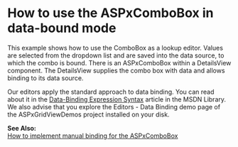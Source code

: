 # How to use the ASPxComboBox in data-bound mode


<p>This example shows how to use the ComboBox as a lookup editor. Values are selected from the dropdown list and are saved into the data source, to which the combo is bound. There is an ASPxComboBox within a DetailsView component. The DetailsView supplies the combo box with data and allows binding to its data source.</p><p>Our editors apply the standard approach to data binding. You can read about it in the <a href="http://msdn.microsoft.com/en-us/library/ms178366.aspx">Data-Binding Expression Syntax</a> article in the MSDN Library. We also advise that you explore the Editors - Data Binding demo page of the ASPxGridViewDemos project installed on your disk.</p><p><strong>See Also:</strong><br />
<a href="https://www.devexpress.com/Support/Center/p/E423">How to implement manual binding for the ASPxComboBox</a></p>

<br/>


